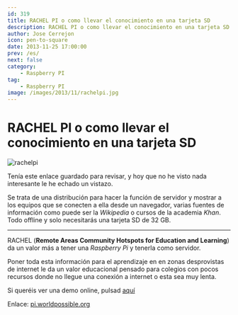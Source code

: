 ```yaml
---
id: 319
title: RACHEL PI o como llevar el conocimiento en una tarjeta SD
description: RACHEL PI o como llevar el conocimiento en una tarjeta SD
author: Jose Cerrejon
icon: pen-to-square
date: 2013-11-25 17:00:00
prev: /es/
next: false
category:
    - Raspberry PI
tag:
    - Raspberry PI
image: /images/2013/11/rachelpi.jpg
---
```


# RACHEL PI o como llevar el conocimiento en una tarjeta SD

![rachelpi](/images/2013/11/rachelpi.jpg)

Tenía este enlace guardado para revisar, y hoy que no he visto nada interesante le he echado un vistazo.

Se trata de una distribución para hacer la función de servidor y mostrar a los equipos que se conecten a ella desde un navegador, varias fuentes de información como puede ser la _Wikipedia_ o cursos de la academia _Khan_. Todo offline y solo necesitarás una tarjeta SD de 32 GB.

---

RACHEL (**Remote Areas Community Hotspots for Education and Learning**) da un valor más a tener una _Raspberry Pi_ y tenerla como servidor.

Poner toda esta información para el aprendizaje en en zonas desprovistas de internet le da un valor educacional pensado para colegios con pocos recursos donde no llegue una conexión a internet o esta sea muy lenta.

Si queréis ver una demo online, pulsad [aquí](https://rachel.worldpossible.org)

Enlace: [pi.worldpossible.org](https://pi.worldpossible.org/howto.html)
